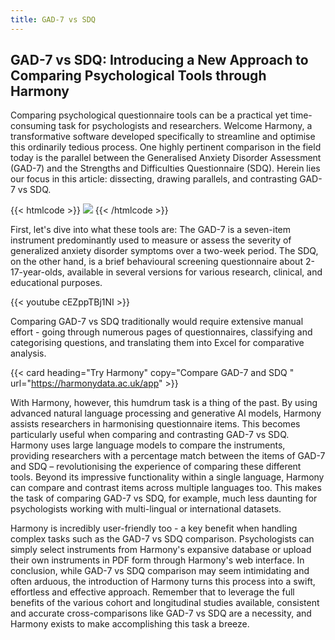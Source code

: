 ```yaml
---
title: GAD-7 vs SDQ
---
```


## GAD-7 vs SDQ: Introducing a New Approach to Comparing Psychological Tools through Harmony

Comparing psychological questionnaire tools can be a practical yet time-consuming task for psychologists and researchers. Welcome Harmony, a transformative software developed specifically to streamline and optimise this ordinarily tedious process. One highly pertinent comparison in the field today is the parallel between the Generalised Anxiety Disorder Assessment (GAD-7) and the Strengths and Difficulties Questionnaire (SDQ). Herein lies our focus in this article: dissecting, drawing parallels, and contrasting GAD-7 vs SDQ.

{{< htmlcode >}}
<img src="/images/gad-7-scanned-min.webp" />
{{< /htmlcode >}}




First, let's dive into what these tools are: The GAD-7 is a seven-item instrument predominantly used to measure or assess the severity of generalized anxiety disorder symptoms over a two-week period. The SDQ, on the other hand, is a brief behavioural screening questionnaire about 2-17-year-olds, available in several versions for various research, clinical, and educational purposes.

{{< youtube cEZppTBj1NI >}}

Comparing GAD-7 vs SDQ traditionally would require extensive manual effort - going through numerous pages of questionnaires, classifying and categorising questions, and translating them into Excel for comparative analysis.


{{< card heading="Try Harmony" copy="Compare GAD-7 and SDQ " url="https://harmonydata.ac.uk/app" >}}



With Harmony, however, this humdrum task is a thing of the past. By using advanced natural language processing and generative AI models, Harmony assists researchers in harmonising questionnaire items. This becomes particularly useful when comparing and contrasting GAD-7 vs SDQ. Harmony uses large language models to compare the instruments, providing researchers with a percentage match between the items of GAD-7 and SDQ – revolutionising the experience of comparing these different tools. Beyond its impressive functionality within a single language, Harmony can compare and contrast items across multiple languages too. This makes the task of comparing GAD-7 vs SDQ, for example, much less daunting for psychologists working with multi-lingual or international datasets.

Harmony is incredibly user-friendly too - a key benefit when handling complex tasks such as the GAD-7 vs SDQ comparison. Psychologists can simply select instruments from Harmony's expansive database or upload their own instruments in PDF form through Harmony's web interface. In conclusion, while GAD-7 vs SDQ comparison may seem intimidating and often arduous, the introduction of Harmony turns this process into a swift, effortless and effective approach. Remember that to leverage the full benefits of the various cohort and longitudinal studies available, consistent and accurate cross-comparisons like GAD-7 vs SDQ are a necessity, and Harmony exists to make accomplishing this task a breeze. 
